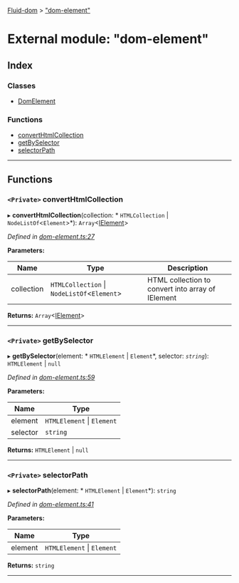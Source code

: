 [Fluid-dom](../README.md) > ["dom-element"](../modules/_dom_element_.md)

# External module: "dom-element"

## Index

### Classes

* [DomElement](../classes/_dom_element_.domelement.md)

### Functions

* [convertHtmlCollection](_dom_element_.md#converthtmlcollection)
* [getBySelector](_dom_element_.md#getbyselector)
* [selectorPath](_dom_element_.md#selectorpath)

---

## Functions

<a id="converthtmlcollection"></a>

### `<Private>` convertHtmlCollection

▸ **convertHtmlCollection**(collection: * `HTMLCollection` &#124; `NodeListOf`<`Element`>*): `Array`<[IElement](../interfaces/_i_element_.ielement.md)>

*Defined in [dom-element.ts:27](https://github.com/WazzaMo/fluid-dom/blob/cb271c8/src/dom-element.ts#L27)*

**Parameters:**

| Name | Type | Description |
| ------ | ------ | ------ |
| collection |  `HTMLCollection` &#124; `NodeListOf`<`Element`>|  HTML collection to convert into array of IElement |

**Returns:** `Array`<[IElement](../interfaces/_i_element_.ielement.md)>

___
<a id="getbyselector"></a>

### `<Private>` getBySelector

▸ **getBySelector**(element: * `HTMLElement` &#124; `Element`*, selector: *`string`*):  `HTMLElement` &#124; `null`

*Defined in [dom-element.ts:59](https://github.com/WazzaMo/fluid-dom/blob/cb271c8/src/dom-element.ts#L59)*

**Parameters:**

| Name | Type |
| ------ | ------ |
| element |  `HTMLElement` &#124; `Element`|
| selector | `string` |

**Returns:**  `HTMLElement` &#124; `null`

___
<a id="selectorpath"></a>

### `<Private>` selectorPath

▸ **selectorPath**(element: * `HTMLElement` &#124; `Element`*): `string`

*Defined in [dom-element.ts:41](https://github.com/WazzaMo/fluid-dom/blob/cb271c8/src/dom-element.ts#L41)*

**Parameters:**

| Name | Type |
| ------ | ------ |
| element |  `HTMLElement` &#124; `Element`|

**Returns:** `string`

___

